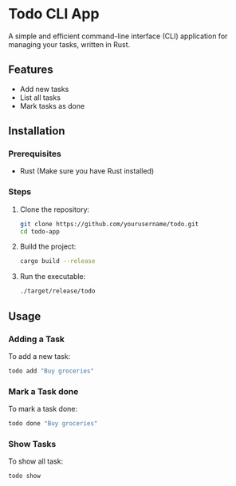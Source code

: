 # Todo CLI App

A simple and efficient command-line interface (CLI) application for managing your tasks, written in Rust.

## Features

- Add new tasks
- List all tasks
- Mark tasks as done

## Installation

### Prerequisites

- Rust (Make sure you have Rust installed)

### Steps

1. Clone the repository:
    ```sh
    git clone https://github.com/yourusername/todo.git
    cd todo-app
    ```

2. Build the project:
    ```sh
    cargo build --release
    ```

3. Run the executable:
    ```sh
    ./target/release/todo
    ```

## Usage

### Adding a Task

To add a new task:
```sh
todo add "Buy groceries"

```

### Mark a Task done

To mark a task done:
```sh
todo done "Buy groceries"

```
### Show Tasks

To show all task:
```sh
todo show

```
